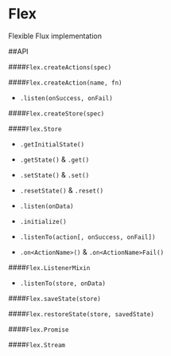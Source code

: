 # Flex

Flexible Flux implementation

##API

####`Flex.createActions(spec)`

####`Flex.createAction(name, fn)`
* `.listen(onSuccess, onFail)`

####`Flex.createStore(spec)`

####`Flex.Store`
* `.getInitialState()`

* `.getState()` & `.get()`

* `.setState()` & `.set()`

* `.resetState()` & `.reset()`

* `.listen(onData)`

* `.initialize()`

* `.listenTo(action[, onSuccess, onFail])`

* `.on<ActionName>()` & `.on<ActionName>Fail()` 

####`Flex.ListenerMixin`
* `.listenTo(store, onData)`

####`Flex.saveState(store)`

####`Flex.restoreState(store, savedState)`

####`Flex.Promise`

####`Flex.Stream`


